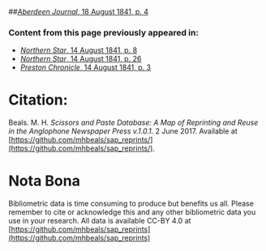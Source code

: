 ##[*Aberdeen Journal*, 18 August 1841, p. 4](https://mhbeals.github.io/sap_html/Aberdeen-Journal/Aberdeen-Journal-18-August-1841-p-4)

### Content from this page previously appeared in:
+ [*Northern Star*, 14 August 1841, p. 8](https://mhbeals.github.io/sap_html/Northern-Star/Northern-Star-14-August-1841-p-8)
+ [*Northern Star*, 14 August 1841, p. 26](https://mhbeals.github.io/sap_html/Northern-Star/Northern-Star-14-August-1841-p-26)
+ [*Preston Chronicle*, 14 August 1841, p. 3](https://mhbeals.github.io/sap_html/Preston-Chronicle/Preston-Chronicle-14-August-1841-p-3)
                    
# Citation: 

Beals. M. H. *Scissors and Paste Database: A Map of Reprinting and Reuse in the Anglophone Newspaper Press v.1.0.1.* 2 June 2017. Available at [https://github.com/mhbeals/sap_reprints/](https://github.com/mhbeals/sap_reprints/). 
                    
# Nota Bona

Bibliometric data is time consuming to produce but benefits us all. Please remember to cite or acknowledge this and any other bibliometric data you use in your research. All data is available CC-BY 4.0 at [https://github.com/mhbeals/sap_reprints](https://github.com/mhbeals/sap_reprints)